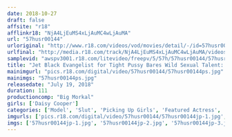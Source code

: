 ```yaml
---
date: 2018-10-27
draft: false
affsite: "r18"
afflinkr18: "NjA4LjEuMS4xLjAuMC4wLjAuMA"
url: "57husr00144"
urloriginal: "http://www.r18.com/videos/vod/movies/detail/-/id=57husr00144"
urlfinal: "http://media.r18.com/track/NjA4LjEuMS4xLjAuMC4wLjAuMA/videos/vod/movies/detail/-/id=57husr00144"
samplevid: "awspv3001.r18.com/litevideo/freepv/5/57h/57husr00144/57husr00144_dmb_w.mp4"
title: "Jet Black Evangelist for Tight Pussy Bares Wild Sexual Talent: Triple Threat Beautiful Black LA Model's Incredible AV Debut!! Daisy Cooper"
mainimgurl: "pics.r18.com/digital/video/57husr00144/57husr00144ps.jpg"
mainimgs: "57husr00144ps.jpg"
releasedate: "July 19, 2018"
duration: 111
productioncomp: "Big Morkal"
girls: ['Daisy Cooper']
categories: ['Model', 'Slut', 'Picking Up Girls', 'Featured Actress', 'Creampie', 'Debut', 'Hi-Def']
imgurls: ['pics.r18.com/digital/video/57husr00144/57husr00144jp-1.jpg', 'pics.r18.com/digital/video/57husr00144/57husr00144jp-2.jpg', 'pics.r18.com/digital/video/57husr00144/57husr00144jp-3.jpg', 'pics.r18.com/digital/video/57husr00144/57husr00144jp-4.jpg', 'pics.r18.com/digital/video/57husr00144/57husr00144jp-5.jpg', 'pics.r18.com/digital/video/57husr00144/57husr00144jp-6.jpg', 'pics.r18.com/digital/video/57husr00144/57husr00144jp-7.jpg', 'pics.r18.com/digital/video/57husr00144/57husr00144jp-8.jpg', 'pics.r18.com/digital/video/57husr00144/57husr00144jp-9.jpg', 'pics.r18.com/digital/video/57husr00144/57husr00144jp-10.jpg', 'pics.r18.com/digital/video/57husr00144/57husr00144jp-11.jpg', 'pics.r18.com/digital/video/57husr00144/57husr00144jp-12.jpg', 'pics.r18.com/digital/video/57husr00144/57husr00144jp-13.jpg', 'pics.r18.com/digital/video/57husr00144/57husr00144jp-14.jpg', 'pics.r18.com/digital/video/57husr00144/57husr00144jp-15.jpg', 'pics.r18.com/digital/video/57husr00144/57husr00144jp-16.jpg', 'pics.r18.com/digital/video/57husr00144/57husr00144jp-17.jpg', 'pics.r18.com/digital/video/57husr00144/57husr00144jp-18.jpg', 'pics.r18.com/digital/video/57husr00144/57husr00144jp-19.jpg', 'pics.r18.com/digital/video/57husr00144/57husr00144jp-20.jpg']
imgs: ['57husr00144jp-1.jpg', '57husr00144jp-2.jpg', '57husr00144jp-3.jpg', '57husr00144jp-4.jpg', '57husr00144jp-5.jpg', '57husr00144jp-6.jpg', '57husr00144jp-7.jpg', '57husr00144jp-8.jpg', '57husr00144jp-9.jpg', '57husr00144jp-10.jpg', '57husr00144jp-11.jpg', '57husr00144jp-12.jpg', '57husr00144jp-13.jpg', '57husr00144jp-14.jpg', '57husr00144jp-15.jpg', '57husr00144jp-16.jpg', '57husr00144jp-17.jpg', '57husr00144jp-18.jpg', '57husr00144jp-19.jpg', '57husr00144jp-20.jpg']
---
```

